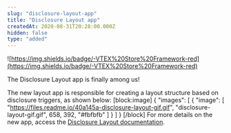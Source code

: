 ```yaml
---
slug: "disclosure-layout-app"
title: "Disclosure Layout app"
createdAt: 2020-08-31T20:28:00.000Z
hidden: false
type: "added"
---
```


![https://img.shields.io/badge/-VTEX%20Store%20Framework-red](https://img.shields.io/badge/-VTEX%20Store%20Framework-red)

The Disclosure Layout app is finally among us!

The new layout app is responsible for creating a layout structure based on disclosure triggers, as shown below:
[block:image]
{
  "images": [
    {
      "image": [
        "https://files.readme.io/40a145a-disclosure-layout-gif.gif",
        "disclosure-layout-gif.gif",
        658,
        392,
        "#fbfbfb"
      ]
    }
  ]
}
[/block]
For more details on the new app, access the [Disclosure Layout documentation](https://vtex.io/docs/components/layout-blocks/vtex.disclosure-layout/).